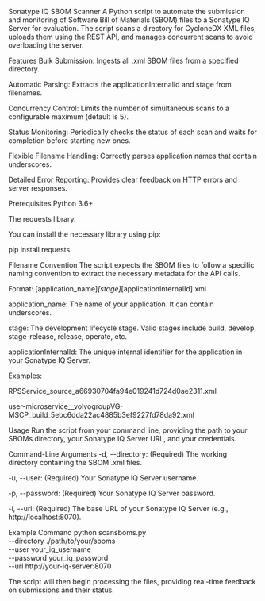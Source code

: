 Sonatype IQ SBOM Scanner
A Python script to automate the submission and monitoring of Software Bill of Materials (SBOM) files to a Sonatype IQ Server for evaluation. The script scans a directory for CycloneDX XML files, uploads them using the REST API, and manages concurrent scans to avoid overloading the server.

Features
Bulk Submission: Ingests all .xml SBOM files from a specified directory.

Automatic Parsing: Extracts the applicationInternalId and stage from filenames.

Concurrency Control: Limits the number of simultaneous scans to a configurable maximum (default is 5).

Status Monitoring: Periodically checks the status of each scan and waits for completion before starting new ones.

Flexible Filename Handling: Correctly parses application names that contain underscores.

Detailed Error Reporting: Provides clear feedback on HTTP errors and server responses.

Prerequisites
Python 3.6+

The requests library.

You can install the necessary library using pip:

pip install requests

Filename Convention
The script expects the SBOM files to follow a specific naming convention to extract the necessary metadata for the API calls.

Format:
[application_name]_[stage]_[applicationInternalId].xml

application_name: The name of your application. It can contain underscores.

stage: The development lifecycle stage. Valid stages include build, develop, stage-release, release, operate, etc.

applicationInternalId: The unique internal identifier for the application in your Sonatype IQ Server.

Examples:

RPSService_source_a66930704fa94e019241d724d0ae2311.xml

user-microservice__volvogroupVG-MSCP_build_5ebc6dda22ac4885b3ef9227fd78da92.xml

Usage
Run the script from your command line, providing the path to your SBOMs directory, your Sonatype IQ Server URL, and your credentials.

Command-Line Arguments
-d, --directory: (Required) The working directory containing the SBOM .xml files.

-u, --user: (Required) Your Sonatype IQ Server username.

-p, --password: (Required) Your Sonatype IQ Server password.

-i, --url: (Required) The base URL of your Sonatype IQ Server (e.g., http://localhost:8070).

Example Command
python scansboms.py \
  --directory ./path/to/your/sboms \
  --user your_iq_username \
  --password your_iq_password \
  --url http://your-iq-server:8070

The script will then begin processing the files, providing real-time feedback on submissions and their status.
